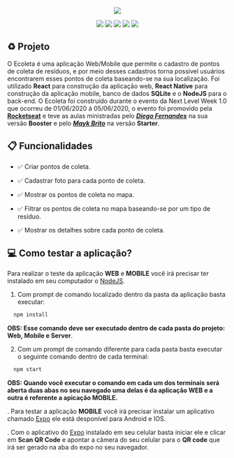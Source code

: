 <p align="center"><img src="https://user-images.githubusercontent.com/62728109/83677850-2cf1e200-a5b3-11ea-8d04-f91369115c62.png"/><p>

<div align="center">
  <a href="https://pt-br.reactjs.org/"><img src="https://img.shields.io/static/v1?label=&labelColor=blue&message=React&color=gray&style=flat-square&logo=REACT&logoColor=white" /></a>
  <a href="https://www.typescriptlang.org/"><img src="https://img.shields.io/static/v1?label=&labelColor=blue&message=TypeScript&color=gray&style=flat-square&logo=TYPESCRIPT" /></a>
  <a href="https://reactnative.dev/"><img src="https://img.shields.io/static/v1?label=&labelColor=blue&message=React+Native&color=gray&style=flat-square&logo=REACT&logoColor=white" /></a>
  <a href="https://nodejs.org/en/"><img src="https://img.shields.io/static/v1?label=&labelColor=seagreen&message=NodeJS&color=gray&style=flat-square&logo=NODE.JS&logoColor=white" /></a>
  <a href="https://www.sqlite.org/index.html"><img src="https://img.shields.io/static/v1?label=&labelColor=red&message=SQLite3&color=gray&style=flat-square&logo=SQLITE" /></a>
</div>

## :recycle: Projeto

O Ecoleta é uma aplicação Web/Mobile que permite o cadastro de pontos de coleta de resíduos, e por meio desses cadastros torna
possivel usuários encontrarem esses pontos de coleta baseando-se na sua localização. Foi utilizado **React** para construção da aplicação
web, **React Native** para construção da aplicação mobile, banco de dados **SQLite** e o **NodeJS** para o back-end. O Ecoleta foi construído durante o evento
da Next Level Week 1.0 que ocorreu de 01/06/2020 á 05/06/2020, o evento foi promovido pela
**[Rocketseat](https://youtube.com/rocketseat)** e teve as aulas ministradas pelo ***[Diego Fernandes](https://github.com/diego3g)***
na sua versão **Booster** e pelo ***[Mayk Brito](https://github.com/maykbrito)*** na versão **Starter**.

## :clipboard: Funcionalidades
- :white_check_mark: Criar pontos de coleta.

- :white_check_mark: Cadastrar foto para cada ponto de coleta.

- :white_check_mark: Mostrar os pontos de coleta no mapa.

- :white_check_mark: Filtrar os pontos de coleta no mapa baseando-se por um tipo de resíduo.

- :white_check_mark: Mostrar os detalhes sobre cada ponto de coleta.

## :computer: Como testar a aplicação?
Para realizar o teste da aplicação **WEB** e **MOBILE** você irá precisar ter instalado em seu computador o [NodeJS](https://nodejs.org/en/).

1. Com prompt de comando localizado dentro da pasta da aplicação basta executar:
```bash
  npm install
```
**OBS: Esse comando deve ser executado dentro de cada pasta do projeto: Web, Mobile e Server**.

2. Com um prompt de comando diferente para cada pasta basta executar o seguinte comando dentro de cada terminal:
```bash
  npm start
```
**OBS: Quando você executar o comando em cada um dos terminais será aberta duas abas no seu navegado uma delas é da aplicação WEB e a outra é referente a apicação MOBILE.**

. Para testar a aplicação **MOBILE** você irá precisar instalar um aplicativo chamado [Expo](https://expo.io/) ele está desponível para Android e IOS.

. Com o aplicativo do [Expo](https://expo.io/) instalado em seu celular basta iniciar ele e clicar em **Scan QR Code** e apontar a câmera do seu celular para o **QR code** que irá ser gerado na aba do expo no seu navegador.

